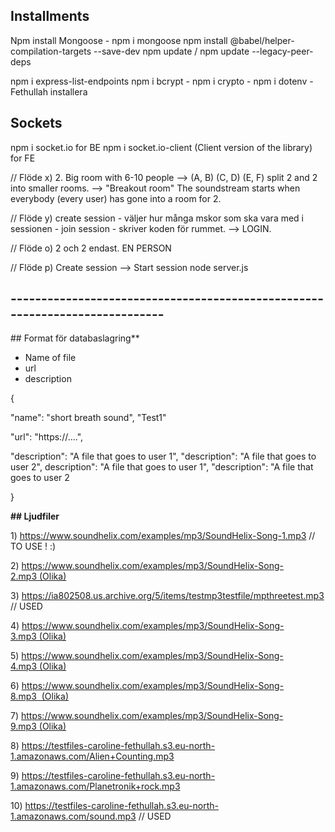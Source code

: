 ## Installments
Npm install
Mongoose - npm i mongoose
npm install @babel/helper-compilation-targets --save-dev
npm update / npm update --legacy-peer-deps


npm i express-list-endpoints
npm i bcrypt - 
npm i crypto - 
npm i dotenv - Fethullah installera
## Sockets
npm i socket.io for BE npm i socket.io-client (Client version of the library) for FE

// Flöde x) 2. Big room with 6-10 people --> (A, B) (C, D) (E, F) split 2 and 2 into smaller rooms. --> "Breakout room" The soundstream starts when everybody (every user) has gone into a room for 2.

// Flöde y) create session - väljer hur många mskor som ska vara med i sessionen - join session - skriver koden för rummet. --> LOGIN.

// Flöde o) 2 och 2 endast.
EN PERSON

// Flöde p) Create session --> Start session
node server.js




## ---------------------------------------------------------------------------- ##
## Format för databaslagring**

- Name of file
- url
- description

{

"name": "short breath sound",   "Test1"

"url": "https://....",    

"description": "A file that goes to user 1", 
"description": "A file that goes to user 2",
description": "A file that goes to user 1", 
"description": "A file that goes to user 2

}

**## Ljudfiler**

1) https://www.soundhelix.com/examples/mp3/SoundHelix-Song-1.mp3 // TO USE ! :) 

2) https://www.soundhelix.com/examples/mp3/SoundHelix-Song-2.mp3 (Olika)

3) https://ia802508.us.archive.org/5/items/testmp3testfile/mpthreetest.mp3 // USED

4) https://www.soundhelix.com/examples/mp3/SoundHelix-Song-3.mp3 (Olika)

5) https://www.soundhelix.com/examples/mp3/SoundHelix-Song-4.mp3 (Olika)

6) https://www.soundhelix.com/examples/mp3/SoundHelix-Song-8.mp3  (Olika)

7) https://www.soundhelix.com/examples/mp3/SoundHelix-Song-9.mp3 (Olika)

8) https://testfiles-caroline-fethullah.s3.eu-north-1.amazonaws.com/Alien+Counting.mp3

9) https://testfiles-caroline-fethullah.s3.eu-north-1.amazonaws.com/Planetronik+rock.mp3

10) https://testfiles-caroline-fethullah.s3.eu-north-1.amazonaws.com/sound.mp3 // USED
